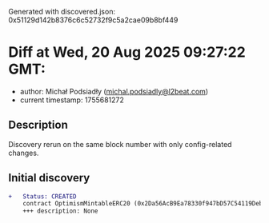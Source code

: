 Generated with discovered.json: 0x51129d142b8376c6c52732f9c5a2cae09b8bf449

# Diff at Wed, 20 Aug 2025 09:27:22 GMT:

- author: Michał Podsiadły (<michal.podsiadly@l2beat.com>)
- current timestamp: 1755681272

## Description

Discovery rerun on the same block number with only config-related changes.

## Initial discovery

```diff
+   Status: CREATED
    contract OptimismMintableERC20 (0x2Da56AcB9Ea78330f947bD57C54119Debda7AF71)
    +++ description: None
```
